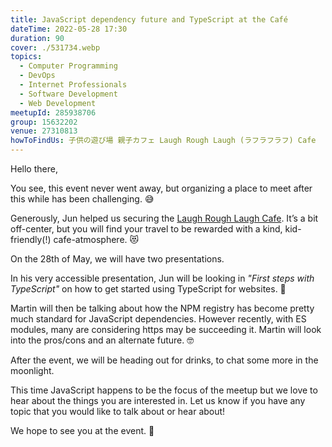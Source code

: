 ```yaml
---
title: JavaScript dependency future and TypeScript at the Café
dateTime: 2022-05-28 17:30
duration: 90
cover: ./531734.webp
topics:
  - Computer Programming
  - DevOps
  - Internet Professionals
  - Software Development
  - Web Development
meetupId: 285938706
group: 15632202
venue: 27310813
howToFindUs: 子供の遊び場 親子カフェ Laugh Rough Laugh (ラフラフラフ) Cafe
---
```


Hello there,

You see, this event never went away, but organizing a place to meet after this while has been challenging. 😅

Generously, Jun helped us securing the [Laugh Rough Laugh Cafe](https://goo.gl/maps/jkUbDWZqFmkx4Wp1A). It’s a bit off-center, but you will find your travel to be rewarded with a kind, kid-friendly(!) cafe-atmosphere. 😻

On the 28th of May, we will have two presentations.

In his very accessible presentation, Jun will be looking in *"First steps with TypeScript"* on how to get started using TypeScript for websites. 🚀

Martin will then be talking about how the NPM registry has become pretty much standard for JavaScript dependencies. However recently, with ES modules, many are considering https may be succeeding it. Martin will look into the pros/cons and an alternate future. 🤓

After the event, we will be heading out for drinks, to chat some more in the moonlight.

This time JavaScript happens to be the focus of the meetup but we love to hear about the things you are interested in. Let us know if you have any topic that you would like to talk about or hear about!

We hope to see you at the event. 👋
